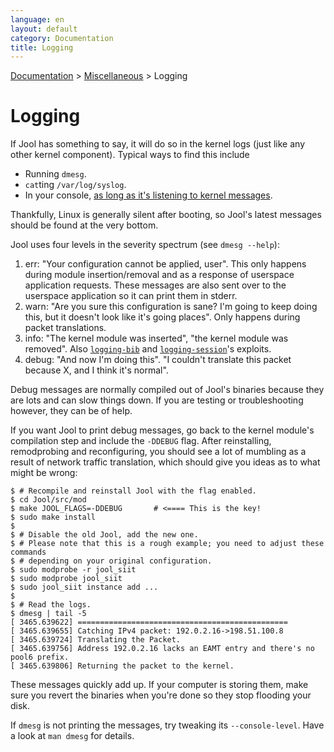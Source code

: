 ```yaml
---
language: en
layout: default
category: Documentation
title: Logging
---
```


[Documentation](documentation.html) > [Miscellaneous](documentation.html#miscellaneous) > Logging

# Logging

If Jool has something to say, it will do so in the kernel logs (just like any other kernel component). Typical ways to find this include

- Running `dmesg`.
- `cat`ting `/var/log/syslog`.
- In your console, [as long as it's listening to kernel messages](http://unix.stackexchange.com/a/13023).

Thankfully, Linux is generally silent after booting, so Jool's latest messages should be found at the very bottom.

Jool uses four levels in the severity spectrum (see `dmesg --help`):

1. err: "Your configuration cannot be applied, user". This only happens during module insertion/removal and as a response of userspace application requests. These messages are also sent over to the userspace application so it can print them in stderr.
2. warn: "Are you sure this configuration is sane? I'm going to keep doing this, but it doesn't look like it's going places". Only happens during packet translations.
3. info: "The kernel module was inserted", "the kernel module was removed". Also [`logging-bib`](usr-flags-global.html#logging-bib) and [`logging-session`](usr-flags-global.html#logging-session)'s exploits.
4. debug: "And now I'm doing this". "I couldn't translate this packet because X, and I think it's normal".

Debug messages are normally compiled out of Jool's binaries because they are lots and can slow things down. If you are testing or troubleshooting however, they can be of help.

If you want Jool to print debug messages, go back to the kernel module's compilation step and include the `-DDEBUG` flag. After reinstalling, remodprobing and reconfiguring, you should see a lot of mumbling as a result of network traffic translation, which should give you ideas as to what might be wrong:

	$ # Recompile and reinstall Jool with the flag enabled.
	$ cd Jool/src/mod
	$ make JOOL_FLAGS=-DDEBUG       # <==== This is the key!
	$ sudo make install
	$
	$ # Disable the old Jool, add the new one.
	$ # Please note that this is a rough example; you need to adjust these commands
	$ # depending on your original configuration.
	$ sudo modprobe -r jool_siit
	$ sudo modprobe jool_siit
	$ sudo jool_siit instance add ...
	$
	$ # Read the logs.
	$ dmesg | tail -5
	[ 3465.639622] ===============================================
	[ 3465.639655] Catching IPv4 packet: 192.0.2.16->198.51.100.8
	[ 3465.639724] Translating the Packet.
	[ 3465.639756] Address 192.0.2.16 lacks an EAMT entry and there's no pool6 prefix.
	[ 3465.639806] Returning the packet to the kernel.

These messages quickly add up. If your computer is storing them, make sure you revert the binaries when you're done so they stop flooding your disk.

If `dmesg` is not printing the messages, try tweaking its `--console-level`. Have a look at `man dmesg` for details.

